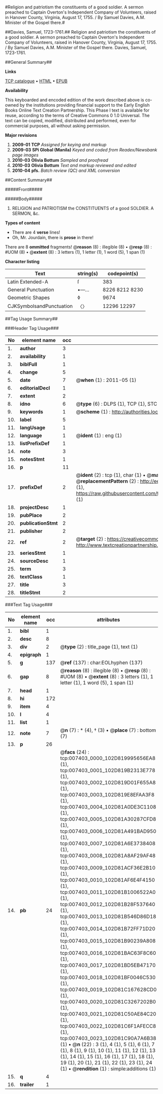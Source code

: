 #Religion and patriotism the constituents of a good soldier. A sermon preached to Captain Overton's Independent Company of Volunteers, raised in Hanover County, Virginia, August 17, 1755. / By Samuel Davies, A.M. Minister of the Gospel there.#

##Davies, Samuel, 1723-1761.##
Religion and patriotism the constituents of a good soldier. A sermon preached to Captain Overton's Independent Company of Volunteers, raised in Hanover County, Virginia, August 17, 1755. / By Samuel Davies, A.M. Minister of the Gospel there.
Davies, Samuel, 1723-1761.

##General Summary##

**Links**

[TCP catalogue](http://www.ota.ox.ac.uk/tcp/)  • 
[HTML](http://tei.it.ox.ac.uk/tcp/Texts-HTML/free/N05/N05830.html)  • 
[EPUB](http://tei.it.ox.ac.uk/tcp/Texts-EPUB/free/N05/N05830.epub)

**Availability**

This keyboarded and encoded edition of the
	       work described above is co-owned by the institutions
	       providing financial support to the Early English Books
	       Online Text Creation Partnership. This Phase I text is
	       available for reuse, according to the terms of Creative
	       Commons 0 1.0 Universal. The text can be copied,
	       modified, distributed and performed, even for
	       commercial purposes, all without asking permission.

**Major revisions**

1. __2009-01__ __TCP__ *Assigned for keying and markup*
1. __2009-03__ __SPi Global (Manila)__ *Keyed and coded from Readex/Newsbank page images*
1. __2010-03__ __Olivia Bottum__ *Sampled and proofread*
1. __2010-03__ __Olivia Bottum__ *Text and markup reviewed and edited*
1. __2010-04__ __pfs.__ *Batch review (QC) and XML conversion*

##Content Summary##

#####Front#####

#####Body#####

1. RELIGION and PATRIOTISM the CONSTITUENTS of a good SOLDIER. A SERMON, &c.

**Types of content**

  * There are 4 **verse** lines!
  * Oh, Mr. Jourdain, there is **prose** in there!

There are 8 **ommitted** fragments! 
 @__reason__ (8) : illegible (8)  •  @__resp__ (8) : #UOM (8)  •  @__extent__ (8) : 3 letters (1), 1 letter (1), 1 word (5), 1 span (1)

**Character listing**


|Text|string(s)|codepoint(s)|
|---|---|---|
|Latin Extended-A|ſ|383|
|General Punctuation|•—…|8226 8212 8230|
|Geometric Shapes|◊|9674|
|CJKSymbolsandPunctuation|〈〉|12296 12297|

##Tag Usage Summary##

###Header Tag Usage###

|No|element name|occ|attributes|
|---|---|---|---|
|1.|__author__|3||
|2.|__availability__|1||
|3.|__biblFull__|1||
|4.|__change__|5||
|5.|__date__|7| @__when__ (1) : 2011-05 (1)|
|6.|__editorialDecl__|1||
|7.|__extent__|2||
|8.|__idno__|6| @__type__ (6) : DLPS (1), TCP (1), STC (1), NOTIS (1), IMAGE-SET (1), EVANS-CITATION (1)|
|9.|__keywords__|1| @__scheme__ (1) : http://authorities.loc.gov/ (1)|
|10.|__label__|5||
|11.|__langUsage__|1||
|12.|__language__|1| @__ident__ (1) : eng (1)|
|13.|__listPrefixDef__|1||
|14.|__note__|3||
|15.|__notesStmt__|1||
|16.|__p__|11||
|17.|__prefixDef__|2| @__ident__ (2) : tcp (1), char (1)  •  @__matchPattern__ (2) : ([0-9\-]+):([0-9IVX]+) (1), (.+) (1)  •  @__replacementPattern__ (2) : http://eebo.chadwyck.com/downloadtiff?vid=$1&page=$2 (1), https://raw.githubusercontent.com/textcreationpartnership/Texts/master/tcpchars.xml#$1 (1)|
|18.|__projectDesc__|1||
|19.|__pubPlace__|2||
|20.|__publicationStmt__|2||
|21.|__publisher__|2||
|22.|__ref__|2| @__target__ (2) : https://creativecommons.org/publicdomain/zero/1.0/ (1), http://www.textcreationpartnership.org/docs/. (1)|
|23.|__seriesStmt__|1||
|24.|__sourceDesc__|1||
|25.|__term__|3||
|26.|__textClass__|1||
|27.|__title__|3||
|28.|__titleStmt__|2||


###Text Tag Usage###

|No|element name|occ|attributes|
|---|---|---|---|
|1.|__bibl__|1||
|2.|__desc__|8||
|3.|__div__|2| @__type__ (2) : title_page (1), text (1)|
|4.|__epigraph__|1||
|5.|__g__|137| @__ref__ (137) : char:EOLhyphen (137)|
|6.|__gap__|8| @__reason__ (8) : illegible (8)  •  @__resp__ (8) : #UOM (8)  •  @__extent__ (8) : 3 letters (1), 1 letter (1), 1 word (5), 1 span (1)|
|7.|__head__|1||
|8.|__hi__|172||
|9.|__item__|4||
|10.|__l__|4||
|11.|__list__|1||
|12.|__note__|7| @__n__ (7) : * (4), † (3)  •  @__place__ (7) : bottom (7)|
|13.|__p__|26||
|14.|__pb__|24| @__facs__ (24) : tcp:007403_0000_102D819995656EA8 (1), tcp:007403_0001_102D819B2313E778 (1), tcp:007403_0002_102D819D01F655A8 (1), tcp:007403_0003_102D819E8EFAA3F8 (1), tcp:007403_0004_102D81A0DE3C1108 (1), tcp:007403_0005_102D81A30287CFD8 (1), tcp:007403_0006_102D81A491BAD950 (1), tcp:007403_0007_102D81A6E3738408 (1), tcp:007403_0008_102D81A8AF29AF48 (1), tcp:007403_0009_102D81ACF36E2B10 (1), tcp:007403_0010_102D81AF6E4F4150 (1), tcp:007403_0011_102D81B1006522A0 (1), tcp:007403_0012_102D81B28F537640 (1), tcp:007403_0013_102D81B546D86D18 (1), tcp:007403_0014_102D81B72FF71D20 (1), tcp:007403_0015_102D81B90239A808 (1), tcp:007403_0016_102D81BAC63F8C60 (1), tcp:007403_0017_102D81BD5EB47170 (1), tcp:007403_0018_102D81BF0046C530 (1), tcp:007403_0019_102D81C167628CD0 (1), tcp:007403_0020_102D81C3267202B0 (1), tcp:007403_0021_102D81C50AE84C20 (1), tcp:007403_0022_102D81C6F1AFECC8 (1), tcp:007403_0023_102D81C90A7A6B38 (1)  •  @__n__ (22) : 3 (1), 4 (1), 5 (1), 6 (1), 7 (1), 8 (1), 9 (1), 10 (1), 11 (1), 12 (1), 13 (1), 14 (1), 15 (1), 16 (1), 17 (1), 18 (1), 19 (1), 20 (1), 21 (1), 22 (1), 23 (1), 24 (1)  •  @__rendition__ (1) : simple:additions (1)|
|15.|__q__|4||
|16.|__trailer__|1||
